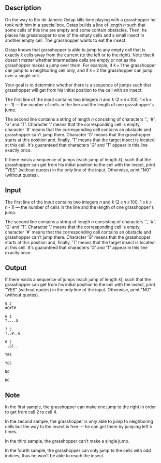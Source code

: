 ## Description

<div><p>On the way to Rio de Janeiro Ostap kills time playing with a grasshopper he took with him in a special box. Ostap builds a line of length <span class="tex-span"><i>n</i></span> such that some cells of this line are empty and some contain obstacles. Then, he places his grasshopper to one of the empty cells and a small insect in another empty cell. The grasshopper wants to eat the insect.</p><p>Ostap knows that grasshopper is able to jump to any empty cell that is <span class="tex-font-style-bf">exactly</span> <span class="tex-span"><i>k</i></span> cells away from the current (to the left or to the right). Note that it doesn't matter whether intermediate cells are empty or not as the grasshopper makes a jump over them. For example, if <span class="tex-span"><i>k</i> = 1</span> the grasshopper can jump to a neighboring cell only, and if <span class="tex-span"><i>k</i> = 2</span> the grasshopper can jump over a single cell.</p><p>Your goal is to determine whether there is a sequence of jumps such that grasshopper will get from his initial position to the cell with an insect.</p></div><div class="input-specification"><p>The first line of the input contains two integers <span class="tex-span"><i>n</i></span> and <span class="tex-span"><i>k</i></span> (<span class="tex-span">2 ≤ <i>n</i> ≤ 100</span>, <span class="tex-span">1 ≤ <i>k</i> ≤ <i>n</i> - 1</span>)&nbsp;— the number of cells in the line and the length of one grasshopper's jump.</p><p>The second line contains a string of length <span class="tex-span"><i>n</i></span> consisting of characters '<span class="tex-font-style-tt">.</span>', '<span class="tex-font-style-tt">#</span>', '<span class="tex-font-style-tt">G</span>' and '<span class="tex-font-style-tt">T</span>'. Character '<span class="tex-font-style-tt">.</span>' means that the corresponding cell is empty, character '<span class="tex-font-style-tt">#</span>' means that the corresponding cell contains an obstacle and grasshopper can't jump there. Character '<span class="tex-font-style-tt">G</span>' means that the grasshopper starts at this position and, finally, '<span class="tex-font-style-tt">T</span>' means that the target insect is located at this cell. It's guaranteed that characters '<span class="tex-font-style-tt">G</span>' and '<span class="tex-font-style-tt">T</span>' appear in this line <span class="tex-font-style-bf">exactly once</span>.</p></div><div class="output-specification"><p>If there exists a sequence of jumps (each jump of length <span class="tex-span"><i>k</i></span>), such that the grasshopper can get from his initial position to the cell with the insect, print "<span class="tex-font-style-tt">YES</span>" (without quotes) in the only line of the input. Otherwise, print "<span class="tex-font-style-tt">NO</span>" (without quotes).</p></div>

## Input

<p>The first line of the input contains two integers <span class="tex-span"><i>n</i></span> and <span class="tex-span"><i>k</i></span> (<span class="tex-span">2 ≤ <i>n</i> ≤ 100</span>, <span class="tex-span">1 ≤ <i>k</i> ≤ <i>n</i> - 1</span>)&nbsp;— the number of cells in the line and the length of one grasshopper's jump.</p><p>The second line contains a string of length <span class="tex-span"><i>n</i></span> consisting of characters '<span class="tex-font-style-tt">.</span>', '<span class="tex-font-style-tt">#</span>', '<span class="tex-font-style-tt">G</span>' and '<span class="tex-font-style-tt">T</span>'. Character '<span class="tex-font-style-tt">.</span>' means that the corresponding cell is empty, character '<span class="tex-font-style-tt">#</span>' means that the corresponding cell contains an obstacle and grasshopper can't jump there. Character '<span class="tex-font-style-tt">G</span>' means that the grasshopper starts at this position and, finally, '<span class="tex-font-style-tt">T</span>' means that the target insect is located at this cell. It's guaranteed that characters '<span class="tex-font-style-tt">G</span>' and '<span class="tex-font-style-tt">T</span>' appear in this line <span class="tex-font-style-bf">exactly once</span>.</p>

## Output

<p>If there exists a sequence of jumps (each jump of length <span class="tex-span"><i>k</i></span>), such that the grasshopper can get from his initial position to the cell with the insect, print "<span class="tex-font-style-tt">YES</span>" (without quotes) in the only line of the input. Otherwise, print "<span class="tex-font-style-tt">NO</span>" (without quotes).</p>





```input1
5 2
#G#T#

```




```input2
6 1
T....G

```




```input3
7 3
T..#..G

```




```input4
6 2
..GT..

```




```output1
YES

```




```output2
YES

```




```output3
NO

```




```output4
NO

```



## Note

<p>In the first sample, the grasshopper can make one jump to the right in order to get from cell <span class="tex-span">2</span> to cell <span class="tex-span">4</span>.</p><p>In the second sample, the grasshopper is only able to jump to neighboring cells but the way to the insect is free&nbsp;— he can get there by jumping left <span class="tex-span">5</span> times.</p><p>In the third sample, the grasshopper can't make a single jump.</p><p>In the fourth sample, the grasshopper can only jump to the cells with odd indices, thus he won't be able to reach the insect.</p>
